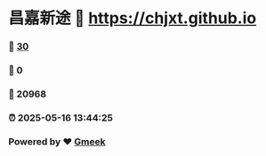 # 昌嘉新途 :link: https://chjxt.github.io 
### :page_facing_up: [30](https://chjxt.github.io/tag.html) 
### :speech_balloon: 0 
### :hibiscus: 20968 
### :alarm_clock: 2025-05-16 13:44:25 
### Powered by :heart: [Gmeek](https://github.com/Meekdai/Gmeek)
